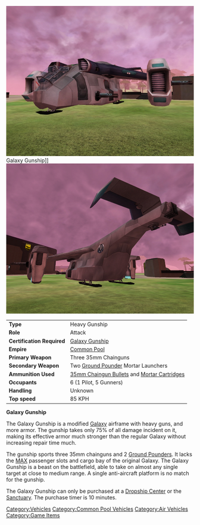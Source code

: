 ![](/images/GalGunshipFront.jpg "fig:GalGunshipFront.jpg") Galaxy Gunship\]\]
![](/images/GalGunShipRear.jpg "fig:GalGunShipRear.jpg")

|                            |                                                                                                                  |
| -------------------------- | ---------------------------------------------------------------------------------------------------------------- |
| **Type**                   | Heavy Gunship                                                                                                    |
| **Role**                   | Attack                                                                                                           |
| **Certification Required** | [Galaxy Gunship](<Galaxy_Gunship_(Certification)> "wikilink")                                                    |
| **Empire**                 | [Common Pool](/Common_Pool "wikilink")                                                                           |
| **Primary Weapon**         | Three 35mm Chainguns                                                                                             |
| **Secondary Weapon**       | Two [Ground Pounder](/Ground_Pounder "wikilink") Mortar Launchers                                                |
| **Ammunition Used**        | [35mm Chaingun Bullets](/35mm_Chaingun_Bullets "wikilink") and [Mortar Cartridges](/Mortar_Cartridge "wikilink") |
| **Occupants**              | 6 (1 Pilot, 5 Gunners)                                                                                           |
| **Handling**               | Unknown                                                                                                          |
| **Top speed**              | 85 KPH                                                                                                           |

**Galaxy Gunship**

The Galaxy Gunship is a modified [Galaxy](/Galaxy "wikilink") airframe
with heavy guns, and more armor. The gunship takes only 75% of all
damage incident on it, making its effective armor much stronger than the
regular Galaxy without increasing repair time much.

The gunship sports three 35mm chainguns and 2 [Ground
Pounders](/Ground_Pounder "wikilink"). It lacks the [MAX](/MAX "wikilink")
passenger slots and cargo bay of the original Galaxy. The Galaxy Gunship
is a beast on the battlefield, able to take on almost any single target
at close to medium range. A single anti-aircraft platform is no match
for the gunship.

The Galaxy Gunship can only be purchased at a [Dropship
Center](/Dropship_Center "wikilink") or the
[Sanctuary](/Sanctuary "wikilink"). The purchase timer is 10 minutes.

[Category:Vehicles](/Category:Vehicles "wikilink") [Category:Common Pool
Vehicles](/Category:Common_Pool_Vehicles "wikilink") [Category:Air
Vehicles](/Category:Air_Vehicles "wikilink") [Category:Game
Items](/Category:Game_Items "wikilink")
